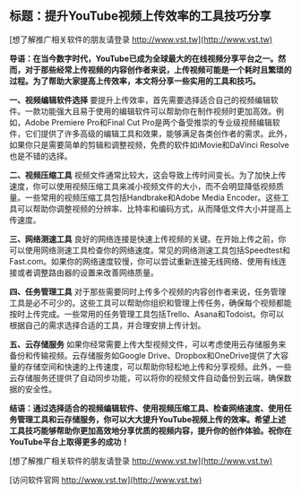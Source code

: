 ## **标题：提升YouTube视频上传效率的工具技巧分享**

[想了解推广相关软件的朋友请登录 http://www.vst.tw](http://www.vst.tw)

**导语：在当今数字时代，YouTube已成为全球最大的在线视频分享平台之一。然而，对于那些经常上传视频的内容创作者来说，上传视频可能是一个耗时且繁琐的过程。为了帮助大家提高上传效率，本文将分享一些实用的工具和技巧。**

**一、视频编辑软件选择**
要提升上传效率，首先需要选择适合自己的视频编辑软件。一款功能强大且易于使用的编辑软件可以帮助你在制作视频时更加高效。例如，Adobe Premiere Pro和Final Cut Pro是两个备受推崇的专业级视频编辑软件，它们提供了许多高级的编辑工具和效果，能够满足各类创作者的需求。此外，如果你只是需要简单的剪辑和调整视频，免费的软件如iMovie和DaVinci Resolve也是不错的选择。

**二、视频压缩工具**
视频文件通常比较大，这会导致上传时间变长。为了加快上传速度，你可以使用视频压缩工具来减小视频文件的大小，而不会明显降低视频质量。一些常用的视频压缩工具包括Handbrake和Adobe Media Encoder。这些工具可以帮助你调整视频的分辨率、比特率和编码方式，从而降低文件大小并提高上传速度。

**三、网络测速工具**
良好的网络连接是快速上传视频的关键。在开始上传之前，你可以使用网络测速工具检查你的网络速度。常见的网络测速工具包括Speedtest和Fast.com。如果你的网络速度较慢，你可以尝试重新连接无线网络、使用有线连接或者调整路由器的设置来改善网络质量。

**四、任务管理工具**
对于那些需要同时上传多个视频的内容创作者来说，任务管理工具是必不可少的。这些工具可以帮助你组织和管理上传任务，确保每个视频都能按时上传完成。一些常用的任务管理工具包括Trello、Asana和Todoist。你可以根据自己的需求选择合适的工具，并合理安排上传计划。

**五、云存储服务**
如果你经常需要上传大型视频文件，可以考虑使用云存储服务来备份和传输视频。云存储服务如Google Drive、Dropbox和OneDrive提供了大容量的存储空间和快速的上传速度，可以帮助你轻松地上传和分享视频。此外，一些云存储服务还提供了自动同步功能，可以将你的视频文件自动备份到云端，确保数据的安全性。

**结语：通过选择适合的视频编辑软件、使用视频压缩工具、检查网络速度、使用任务管理工具和云存储服务，你可以大大提升YouTube视频上传的效率。希望上述工具技巧能够帮助你更加高效地分享优质的视频内容，提升你的创作体验。祝你在YouTube平台上取得更多的成功！**

[想了解推广相关软件的朋友请登录 http://www.vst.tw](http://www.vst.tw)


[访问软件官网 http://www.vst.tw](http://www.vst.tw)
